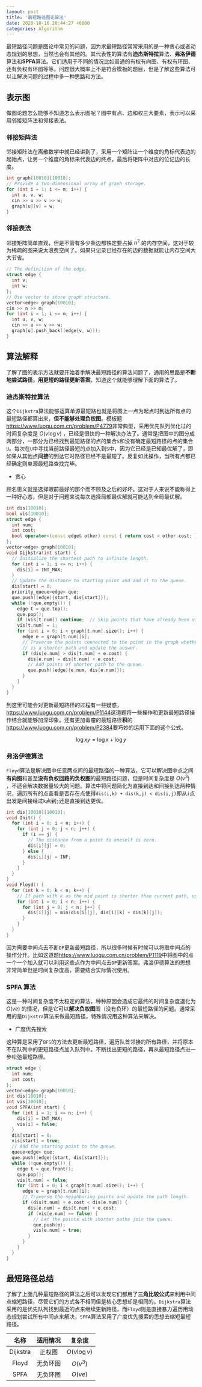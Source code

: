 ```yaml
---
layout: post
title: '最短路径图论算法'
date: 2020-10-16 20:44:27 +0800
categories: Algorithm
---
```


最短路径问题是图论中常见的问题，因为求最短路径常常采用的是一种贪心或者动态规划的思想，当然也会有其他的。其代表性的算法有**迪杰斯特拉**算法、**弗洛伊德**算法和**SPFA**算法。它们适用于不同的情况比如普通的有权有向图、有权有环图、还有负权有环图等等。问题很大概率上不是符合模板的题目，但是了解这些算法可以让解决问题的过程中多一种思路和方法。

## 表示图

做图论题怎么能够不知道怎么表示图呢？图中有点、边和权三大要素，表示可以采用邻接矩阵法和邻接表法。

### 邻接矩阵法

邻接矩阵法在离散数学中就已经讲到了，采用一个矩阵让一个维度的角标代表边的起始点，让另一个维度的角标来代表边的终点，最后将矩阵中对应的位记边的长度。

```c++
int graph[10010][10010];
// Provide a two-dimensional array of graph storage.
for (int i = 1; i <= m; i++) {
  int u, v, w;
  cin >> u >> v >> w;
  graph[u][v] = w;
}
```

### 邻接表法

邻接矩阵简单直观，但是不管有多少条边都铁定要占掉 $n^{2}$ 的内存空间，这对于较为稀疏的图来说太浪费空间了。如果只记录已经存在的边的数据就能让内存空间大大节省。

```c++
// The definition of the edge.
struct edge {
  int v;
  int w;
};
// Use vector to store graph structure.
vector<edge> graph[10010];
cin >> n >> m;
for (int i = 1; i <= m; i++) {
  int u, v, w;
  cin >> u >> v >> w;
  graph[u].push_back((edge{v, w}));
}
```

## 算法解释

了解了图的表示方法就要开始着手解决最短路径的算法问题了，通用的思路是**不断地尝试路径，用更短的路径更新答案**，知道这个就能够理解下面的算法了。

### 迪杰斯特拉算法

这个`Dijkstra`算法能够运算单源最短路也就是将图上一点为起点时到达所有点的最短路径都算出来，**但不能够处理负权图**。模板题<https://www.luogu.com.cn/problem/P4779>非常典型，采用优先队列优化过的时间复杂度是 $O(v \log v)$ ，已经是很快的一种解决办法了。通常是把图中的图分成两部分，一部分为已经找到最短路径的点的集合`S`和没有确定最短路径的点的集合`U`。每次在`U`中寻找当前路径最短的点加入到`S`中，因为它已经是已知最优解了，即如果从其他点**间接**的到达它时路径已经不是最短了。反复如此操作，当所有点都已经确定则单源最短路查找完毕。

- 贪心

顾名思义就是选择眼前最好的那个而不顾及之后的好坏。这对于人来说不能称得上一种好心态，但是对于问题来说每次选择局部最优解就可能达到全局最优解。

```c++
int dis[10010];
bool vis[10010];
struct edge {
  int num;
  int cost;
  bool operator<(const edge& other) const { return cost > other.cost; }
};
vector<edge> graph[10010];
void Dijkstra(int start) {
  // Initialize the shortest path to infinite length.
  for (int i = 1; i <= n; i++) {
    dis[i] = INT_MAX;
  }
  // Update the distance to starting point and add it to the queue.
  dis[start] = 0;
  priority_queue<edge> que;
  que.push((edge){start, dis[start]});
  while (!que.empty()) {
    edge t = que.top();
    que.pop();
    if (vis[t.num]) continue;  // Skip points that have already been visited.
    vis[t.num] = 1;
    for (int i = 0; i < graph[t.num].size(); i++) {
      edge e = graph[t.num][i];
      // Traverse the points connected to the point in the graph whether there
      // is a shorter path and update the answer.
      if (dis[e.num] > dis[t.num] + e.cost) {
        dis[e.num] = dis[t.num] + e.cost;
        // Add points of shorter path to the queue.
        que.push((edge){e.num, dis[e.num]});
      }
    }
  }
}
```

到这里可能会对更新最短路径的过程有一些疑惑，<https://www.luogu.com.cn/problem/P1144>这道题将一些操作和更新最短路径操作结合就能够加深印象。还有更加毒瘤的最短路径**积**的<https://www.luogu.com.cn/problem/P2384>要巧妙的运用下面的这个公式。

$$\log xy=\log x+\log y$$

### 弗洛伊德算法

`Floyd`算法是解决图中任意两点间的最短路径的一种算法，它可以解决图中点之间**有向图**和甚至**没有负权回路的负权图**的最短路径问题，但是时间复杂度是 $O(v^{3})$ ，不适合解决数据量较大的问题。算法中将问题简化为直接到达和间接到达两种情况，遍历所有的点查看是否存在点使得`dis(i,k) + dis(k,j) < dis(i,j)`即从`i`点出发是间接经过`k`点到`j`还是直接到达更优。

```c++
int dis[10010][10010];
void Init() {
  for (int i = 0; i < n; i++) {
    for (int j = 0; j < n; j++) {
      if (i == j) {
        // The distance from a point to oneself is zero.
        dis[i][j] = 0;
      } else {
        dis[i][j] = INF;
      }
    }
  }
}
void Floyd() {
  for (int k = 0; k < n; k++) {
    // If path with k as the mid point is shorter than current path, update.
    for (int i = 0; i < n; i++) {
      for (int j = 0; j < n; j++) {
        dis[i][j] = min(dis[i][j], dis[i][k] + dis[k][j]);
      }
    }
  }
}
```

因为需要中间点去不断`DP`更新最短路径，所以很多时候有时候可以将取中间点的操作分开。比如这道题<https://www.luogu.com.cn/problem/P1119>中将图中的点一个一个加入就可以利用这些点作为中间点去`DP`更新答案。弗洛伊德算法的思想非常简单但是时间复杂度高，需要结合实际情况使用。

### SPFA 算法

这是一种时间复杂度不太稳定的算法，种种原因会造成它最终的时间复杂度退化为 $O(ve)$ 的情况，但是它可以**解决负权图**图（没有负环）的最短路径的问题。通常采用的是`Dijkstra`算法来做最短路径，特殊情况用这种算法来解决。

- 广度优先搜索

这种算是采用了`BFS`的方法去更新最短路径，遍历队首邻接的所有路径，并将原本不在队列中的更短路径点加入队列中。不断找出更短的路径，再从最短路径点进一步松弛最短路径。

```c++
struct edge {
  int num;
  int cost;
};
vector<edge> graph[10010];
int dis[10010];
int vis[10010];
void SPFA(int start) {
  for (int i = 1; i <= n; i++) {
    dis[i] = INT_MAX;
    vis[i] = false;
  }
  dis[start] = 0;
  vis[start] = true;
  // Add the starting point to the queue.
  queue<edge> que;
  que.push((edge){start, dis[start]});
  while (!que.empty()) {
    edge t = que.front();
    que.pop();
    vis[t.num] = false;
    for (int i = 0; i < graph[t.num].size(); i++) {
      edge e = graph[t.num][i];
      // Traverse the neighboring points and update the path length.
      if (dis[t.num] + e.cost < dis[e.num]) {
        dis[e.num] = dis[t.num] + e.cost;
        if (vis[e.num] == false) {
          // Let the points with shorter paths join the queue.
          que.push(e);
          vis[e.num] = true;
        }
      }
    }
  }
}
```

## 最短路径总结

了解了上面几种最短路径的算法之后可以发现它们都用了**三角比较公式**来利用中间点缩短路径，尽管它们的方式各不相同但是核心思想却是相同的。`Dijkstra`算法采用的是优先队列找到最近的点来继续更新路径，而`Floyd`则是直接暴力遍历用动态规划尝试所有中间点来解决，`SPFA`算法采用了广度优先搜索的思想去缩短最短路径。

|   名称   | 适用情况 |    复杂度     |
| :------: | :------: | :-----------: |
| Dijkstra |  正权图  | $O(v \log v)$ |
|  Floyd   | 无负环图 |  $O(v^{3})$   |
|   SPFA   | 无负环图 |    $O(ve)$    |
